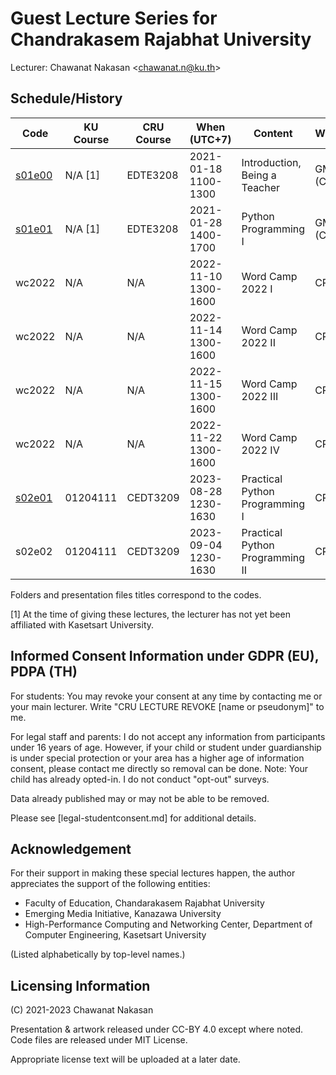 # Guest Lecture Series for Chandrakasem Rajabhat University

Lecturer: Chawanat Nakasan \<chawanat.n@ku.th\>

## Schedule/History

| Code             | KU Course | CRU Course | When (UTC+7)         | Content                          | Where       |
| ---------------- | --------- | ---------- | -------------------- | -------------------------------- | ----------- |
| [s01e00](s01e00) | N/A [1]   | EDTE3208   | 2021-01-18 1100-1300 | Introduction, Being a Teacher    | GMeet (CRU) |
| [s01e01](s01e01) | N/A [1]   | EDTE3208   | 2021-01-28 1400-1700 | Python Programming I             | GMeet (CRU) |
| wc2022           | N/A       | N/A        | 2022-11-10 1300-1600 | Word Camp 2022 I                 | CRU         |
| wc2022           | N/A       | N/A        | 2022-11-14 1300-1600 | Word Camp 2022 II                | CRU         |
| wc2022           | N/A       | N/A        | 2022-11-15 1300-1600 | Word Camp 2022 III               | CRU         |
| wc2022           | N/A       | N/A        | 2022-11-22 1300-1600 | Word Camp 2022 IV                | CRU         |
| [s02e01](s02e01) | 01204111  | CEDT3209   | 2023-08-28 1230-1630 | Practical Python Programming I   | CRU         |
| s02e02           | 01204111  | CEDT3209   | 2023-09-04 1230-1630 | Practical Python Programming II  | CRU         |

Folders and presentation files titles correspond to the codes.

[1] At the time of giving these lectures, the lecturer has not yet been
affiliated with Kasetsart University.

## Informed Consent Information under GDPR (EU), PDPA (TH)

For students: You may revoke your consent at any time by contacting me or
your main lecturer. Write "CRU LECTURE REVOKE \[name or pseudonym\]" to me.

For legal staff and parents: I do not accept any information from participants
under 16 years of age. However, if your child or student under guardianship is
under special protection or your area has a higher age of information consent,
please contact me directly so removal can be done. Note: Your child has already
opted-in. I do not conduct "opt-out" surveys.

Data already published may or may not be able to be removed.

Please see [legal-studentconsent.md] for additional details.

## Acknowledgement

For their support in making these special lectures happen, the author
appreciates the support of the following entities:

* Faculty of Education, Chandarakasem Rajabhat University
* Emerging Media Initiative, Kanazawa University
* High-Performance Computing and Networking Center,
  Department of Computer Engineering, Kasetsart University

(Listed alphabetically by top-level names.)

## Licensing Information

(C) 2021-2023 Chawanat Nakasan

Presentation & artwork released under CC-BY 4.0 except where noted. Code files
are released under MIT License.

Appropriate license text will be uploaded at a later date.